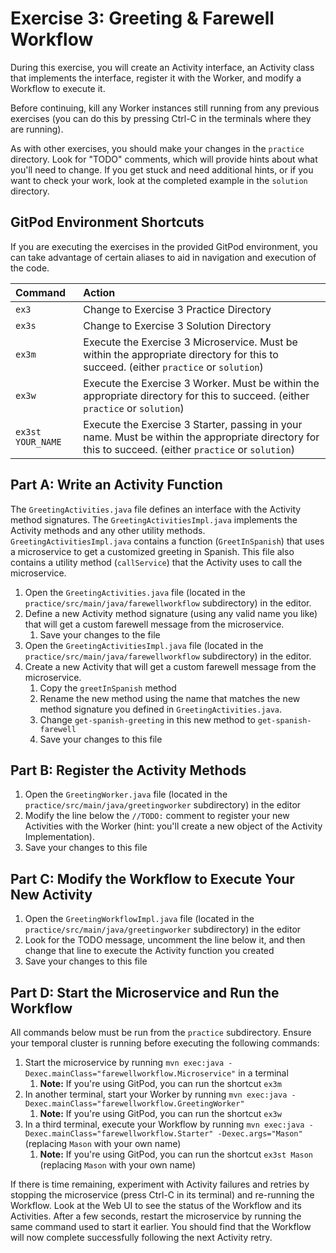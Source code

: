 # Exercise 3: Greeting & Farewell Workflow

During this exercise, you will create an Activity interface, an Activity class that
implements the interface, register it with the Worker, and modify a Workflow to execute it.

Before continuing, kill any Worker instances still running from any
previous exercises (you can do this by pressing Ctrl-C in the terminals
where they are running).

As with other exercises, you should make your changes in the `practice`
directory. Look for "TODO" comments, which will provide hints about what
you'll need to change. If you get stuck and need additional hints, or
if you want to check your work, look at the completed example in the
`solution` directory.

## GitPod Environment Shortcuts

If you are executing the exercises in the provided GitPod environment, you
can take advantage of certain aliases to aid in navigation and execution of
the code.

| Command           | Action                                                                                                                                                |
| :---------------- | :---------------------------------------------------------------------------------------------------------------------------------------------------- |
| `ex3`             | Change to Exercise 3 Practice Directory                                                                                                               |
| `ex3s`            | Change to Exercise 3 Solution Directory                                                                                                               |
| `ex3m`            | Execute the Exercise 3 Microservice. Must be within the appropriate directory for this to succeed. (either `practice` or `solution`)                  |
| `ex3w`            | Execute the Exercise 3 Worker. Must be within the appropriate directory for this to succeed. (either `practice` or `solution`)                        |
| `ex3st YOUR_NAME` | Execute the Exercise 3 Starter, passing in your name. Must be within the appropriate directory for this to succeed. (either `practice` or `solution`) |

## Part A: Write an Activity Function

The `GreetingActivities.java` file defines an interface with the Activity method signatures.
The `GreetingActivitiesImpl.java` implements the Activity methods and any other utility methods.
`GreetingActivitiesImpl.java` contains a function (`GreetInSpanish`) that uses a
microservice to get a customized greeting in Spanish. This file also contains a utility method
(`callService`) that the Activity uses to call the microservice.

1. Open the `GreetingActivities.java` file (located in the `practice/src/main/java/farewellworkflow` subdirectory) in the editor.
2. Define a new Activity method signature (using any valid name you like) that will get a custom farewell message from the microservice.
   1. Save your changes to the file
3. Open the `GreetingActivitiesImpl.java` file (located in the `practice/src/main/java/farewellworkflow` subdirectory) in the editor.
4. Create a new Activity that will get a custom farewell message from the microservice.
   1. Copy the `greetInSpanish` method
   2. Rename the new method using the name that matches the new method signature you defined in `GreetingActivities.java`.
   3. Change `get-spanish-greeting` in this new method to `get-spanish-farewell`
   4. Save your changes to this file

## Part B: Register the Activity Methods

1. Open the `GreetingWorker.java` file (located in the `practice/src/main/java/greetingworker` subdirectory) in the editor
2. Modify the line below the `//TODO:` comment to register your new Activities with the Worker (hint: you'll create a new object of the Activity Implementation).
3. Save your changes to this file

## Part C: Modify the Workflow to Execute Your New Activity

1. Open the `GreetingWorkflowImpl.java` file (located in the `practice/src/main/java/greetingworker` subdirectory) in the editor
2. Look for the TODO message, uncomment the line below it, and then change that line
   to execute the Activity function you created
3. Save your changes to this file

## Part D: Start the Microservice and Run the Workflow

All commands below must be run from the `practice` subdirectory. Ensure your temporal cluster is running
before executing the following commands:

1. Start the microservice by running `mvn exec:java -Dexec.mainClass="farewellworkflow.Microservice"` in a terminal
   1. **Note:** If you're using GitPod, you can run the shortcut `ex3m`
2. In another terminal, start your Worker by running `mvn exec:java -Dexec.mainClass="farewellworkflow.GreetingWorker"`
   1. **Note:** If you're using GitPod, you can run the shortcut `ex3w`
3. In a third terminal, execute your Workflow by running `mvn exec:java -Dexec.mainClass="farewellworkflow.Starter" -Dexec.args="Mason"`
   (replacing `Mason` with your own name)
   1. **Note:** If you're using GitPod, you can run the shortcut `ex3st Mason` (replacing `Mason` with your own name)

If there is time remaining, experiment with Activity failures and retries
by stopping the microservice (press Ctrl-C in its terminal) and re-running
the Workflow. Look at the Web UI to see the status of the Workflow and its
Activities. After a few seconds, restart the microservice by running the
same command used to start it earlier. You should find that the Workflow
will now complete successfully following the next Activity retry.
